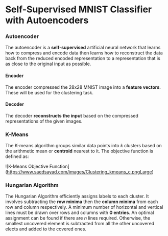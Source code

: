 # Self-Supervised MNIST Classifier with Autoencoders
### Autoencoder
The autoencoder is a **self-supervised** artificial neural network that learns how to compress and encode data then learns how to reconstruct the data back from the reduced encoded representation to a representation that is as close to the original input as possible.
#### Encoder
The encoder compressed the 28x28 MNIST image into a **feature vectors**. These will be used for the clustering task.
#### Decoder 
The decoder **reconstructs the input** based on the compressed representations of the given images.

### K-Means
The K-means algorithm groups similar data points into *k* clusters based on the arithmetic mean or **centroid** nearest to it. The objective function is defined as:

![K-Means Objective Function] (https://www.saedsayad.com/images/Clustering_kmeans_c.pngLarge)

### Hungarian Algorithm
The Hungarian Algorithm efficiently assigns labels to each cluster. It involves subtracting the **row minima** then the **column minima** from each row and column respectively. A minimum number of horizontal and vertical lines must be drawn over rows and columns with **0 entries**. An optimal assignment can be found if there are *n* lines required. Otherwise, the smallest uncovered element is subtracted from all the other uncovered elects and added to the covered ones.
